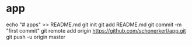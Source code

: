 # app
echo "# apps" >> README.md
git init
git add README.md
git commit -m "first commit"
git remote add origin https://github.com/schonerkerl/app.git
git push -u origin master
